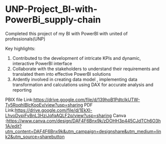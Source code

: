 # UNP-Project_BI-with-PowerBi_supply-chain

Completed this project of my BI with PowerBI with united of professionals(UNP)

Key highlights:
1.	Contributed to the development of intricate KPIs and dynamic, interactive PowerBI interface
2.	Collaborate with the stakeholders to understand their requirements and translated them into effective PowerBI solutions
3.	Ardently involved in creating data model , implementing data transformation and calculations using DAX for accurate analysis and reporting   

PBIX file Link:https://drive.google.com/file/d/139hoB1PdtclkUTW-Ty5RoqhIBlcKooEv/view?usp=sharing
PDF Link:https://drive.google.com/file/d/1EkXl-LhvoDvpiFyBnL3HziJqfqAQLF2q/view?usp=sharing
Canva :https://www.canva.com/design/DAF4F6Bnx9k/zDOHH3p445CJdTCh6O3h1A/edit?utm_content=DAF4F6Bnx9k&utm_campaign=designshare&utm_medium=link2&utm_source=sharebutton
